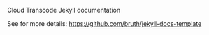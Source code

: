Cloud Transcode Jekyll documentation

See for more details: https://github.com/bruth/jekyll-docs-template
